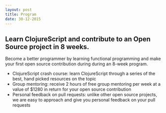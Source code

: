 ```yaml
---
layout: post
title: Program
date: 30-12-2015
---
```

## Learn ClojureScript and contribute to an Open Source project in 8 weeks. 

Become a better programmer by learning functional programming and make your first open source contribution during during an 8-week program. 

- ClojureScript crash course: learn ClojureScript through a series of the best, hand picked resources on the topic
- Group mentoring: receive 2 hours of free group mentoring per week at a value of $1280 in return for your open source contribution
- Personal feedback on pull requests: unlike other open source projects, we are easy to approach and give you personal feedback on your pull requests